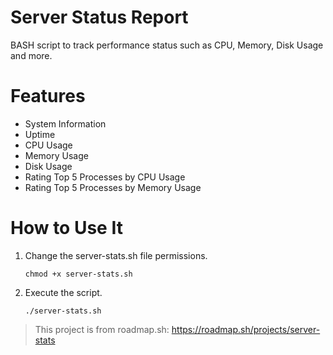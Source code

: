 # Server Status Report
BASH script to track performance status such as CPU, Memory, Disk Usage and more.

# Features
- System Information
- Uptime
- CPU Usage
- Memory Usage
- Disk Usage
- Rating Top 5 Processes by CPU Usage
- Rating Top 5 Processes by Memory Usage

# How to Use It
1. Change the server-stats.sh file permissions.
   
   `chmod +x server-stats.sh`
3. Execute the script.
   
   `./server-stats.sh`

> This project is from roadmap.sh:
> https://roadmap.sh/projects/server-stats
